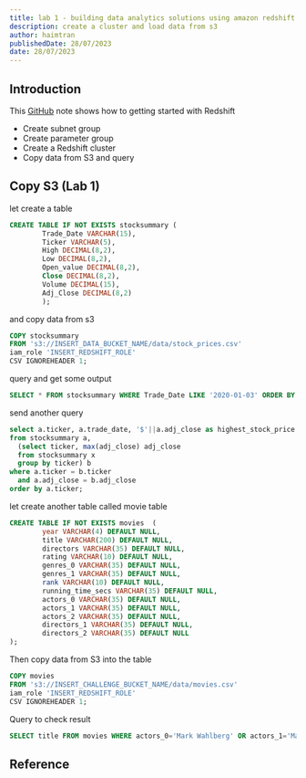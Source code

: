 ```yaml
---
title: lab 1 - building data analytics solutions using amazon redshift
description: create a cluster and load data from s3
author: haimtran
publishedDate: 28/07/2023
date: 28/07/2023
---
```


## Introduction

This [GitHub]() note shows how to getting started with Redshift

- Create subnet group
- Create parameter group
- Create a Redshift cluster
- Copy data from S3 and query

## Copy S3 (Lab 1)

let create a table

```sql
CREATE TABLE IF NOT EXISTS stocksummary (
        Trade_Date VARCHAR(15),
        Ticker VARCHAR(5),
        High DECIMAL(8,2),
        Low DECIMAL(8,2),
        Open_value DECIMAL(8,2),
        Close DECIMAL(8,2),
        Volume DECIMAL(15),
        Adj_Close DECIMAL(8,2)
        );
```

and copy data from s3

```sql
COPY stocksummary
FROM 's3://INSERT_DATA_BUCKET_NAME/data/stock_prices.csv'
iam_role 'INSERT_REDSHIFT_ROLE'
CSV IGNOREHEADER 1;
```

query and get some output

```sql
SELECT * FROM stocksummary WHERE Trade_Date LIKE '2020-01-03' ORDER BY Ticker;
```

send another query

```sql
select a.ticker, a.trade_date, '$'||a.adj_close as highest_stock_price
from stocksummary a,
  (select ticker, max(adj_close) adj_close
  from stocksummary x
  group by ticker) b
where a.ticker = b.ticker
  and a.adj_close = b.adj_close
order by a.ticker;
```

let create another table called movie table

```sql
CREATE TABLE IF NOT EXISTS movies  (
        year VARCHAR(4) DEFAULT NULL,
        title VARCHAR(200) DEFAULT NULL,
        directors VARCHAR(35) DEFAULT NULL,
        rating VARCHAR(10) DEFAULT NULL,
        genres_0 VARCHAR(35) DEFAULT NULL,
        genres_1 VARCHAR(35) DEFAULT NULL,
        rank VARCHAR(10) DEFAULT NULL,
        running_time_secs VARCHAR(35) DEFAULT NULL,
        actors_0 VARCHAR(35) DEFAULT NULL,
        actors_1 VARCHAR(35) DEFAULT NULL,
        actors_2 VARCHAR(35) DEFAULT NULL,
        directors_1 VARCHAR(35) DEFAULT NULL,
        directors_2 VARCHAR(35) DEFAULT NULL
);
```

Then copy data from S3 into the table

```sql
COPY movies
FROM 's3://INSERT_CHALLENGE_BUCKET_NAME/data/movies.csv'
iam_role 'INSERT_REDSHIFT_ROLE'
CSV IGNOREHEADER 1;
```

Query to check result

```sql
SELECT title FROM movies WHERE actors_0='Mark Wahlberg' OR actors_1='Mark Wahlberg' OR actors_2='Mark Wahlberg';
```

## Reference
